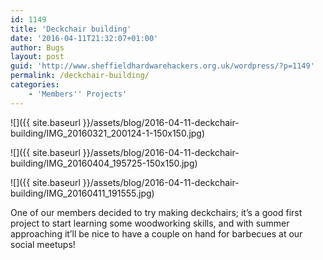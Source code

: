 ```yaml
---
id: 1149
title: 'Deckchair building'
date: '2016-04-11T21:32:07+01:00'
author: Bugs
layout: post
guid: 'http://www.sheffieldhardwarehackers.org.uk/wordpress/?p=1149'
permalink: /deckchair-building/
categories:
    - 'Members'' Projects'
---
```

![]({{ site.baseurl }}/assets/blog/2016-04-11-deckchair-building/IMG_20160321_200124-1-150x150.jpg)

![]({{ site.baseurl }}/assets/blog/2016-04-11-deckchair-building/IMG_20160404_195725-150x150.jpg)

![]({{ site.baseurl }}/assets/blog/2016-04-11-deckchair-building/IMG_20160411_191555.jpg)

One of our members decided to try making deckchairs; it’s a good first project to start learning some woodworking skills, and with summer approaching it’ll be nice to have a couple on hand for barbecues at our social meetups!

